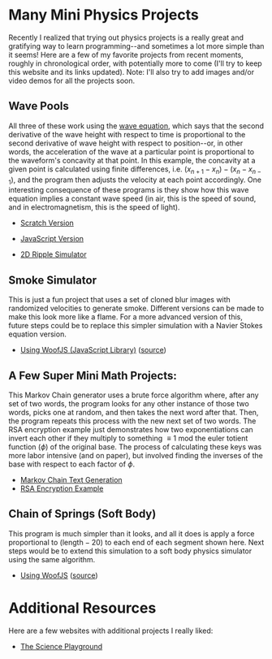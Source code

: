 # Many Mini Physics Projects

Recently I realized that trying out physics projects is a really great and gratifying way to learn programming--and sometimes a lot more simple than it seems! Here are a few of my favorite projects
from recent moments, roughly in chronological order, with potentially more to come (I'll try to keep this website and its links updated). Note: I'll also try to add images and/or video
demos for all the projects soon. 

## Wave Pools

All three of these work using the [wave equation](https://www.feynmanlectures.caltech.edu/I_47.html), which says that the second derivative of the wave height with respect to time is proportional to the second derivative of wave height with respect to position--or, in other words, the acceleration of the wave at a particular point is proportional to the waveform's concavity at that point. In this example, the concavity at a given point is calculated using finite differences, i.e. $(x_{n+1} - x_n) - (x_n - x_{n-1})$, and the program then adjusts the velocity at each point accordingly. One interesting consequence of these programs is they show how this wave equation implies a constant wave speed (in air, this is the speed of sound, and in electromagnetism, this is the speed of light). 

- [Scratch Version](https://scratch.mit.edu/projects/1190895952/)

- [JavaScript Version](https://output.jsbin.com/vopeyir/2)

- [2D Ripple Simulator](https://output.jsbin.com/lahemox)

## Smoke Simulator

This is just a fun project that uses a set of cloned blur images with randomized velocities to generate smoke. Different versions can be made to make this look more like a flame. For a more advanced version of this, future steps could be to replace this simpler simulation with a Navier Stokes equation version. 

- [Using WoofJS (JavaScript Library)](https://woofjs.com/full.html#drawkira) ([source](https://woofjs.com/create.html#drawkira))

## A Few Super Mini Math Projects: 

This Markov Chain generator uses a brute force algorithm where, after any set of two words, the program looks for any other instance of those two words, picks one at random, and then takes the next word after that. Then, the program repeats this process with the new next set of two words. The RSA encryption example just demonstrates how two exponentiations can invert each other if they multiply to something $\equiv 1$ mod the euler totient function ($\phi$) of the original base. The process of calculating these keys was more labor intensive (and on paper), but involved finding the inverses of the base with respect to each factor of $\phi$.  

- [Markov Chain Text Generation](https://trinket.io/library/trinkets/ca8aed434407)
- [RSA Encryption Example](https://trinket.io/library/trinkets/2f7ee49b860c)

## Chain of Springs (Soft Body)

This program is much simpler than it looks, and all it does is apply a force proportional to $(\text{length}-20)$ to each end of each segment shown here. Next steps would be to extend this simulation to a soft body physics simulator using the same algorithm. 

- [Using WoofJS](https://woofjs.com/full.html#soft-body) ([source](https://woofjs.com/create.html#soft-body))

# Additional Resources

Here are a few websites with additional projects I really liked: 
- [The Science Playground](https://thescienceplayground.com/)

